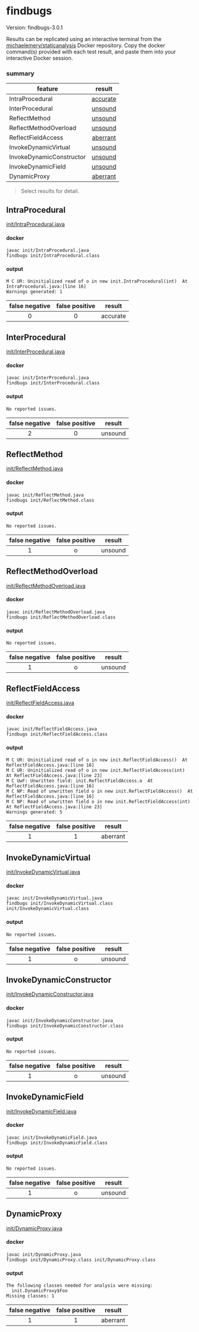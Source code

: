 # findbugs

Version: findbugs-3.0.1

Results can be replicated using an interactive terminal from the [michaelemery/staticanalysis](https://cloud.docker.com/u/michaelemery/repository/docker/michaelemery/staticanalysis) Docker repository. Copy the docker command(s) provided with each test result, and paste them into your interactive Docker session. 

### summary

| feature | result |
| --- | :---: |
| IntraProcedural | [accurate](https://github.com/michaelemery/staticanalysis/blob/master/init/findbugs.md#IntraProcedural) |
| InterProcedural | [unsound](https://github.com/michaelemery/staticanalysis/blob/master/init/findbugs.md#InterProcedural) |
| ReflectMethod | [unsound](https://github.com/michaelemery/staticanalysis/blob/master/init/findbugs.md#reflectmethodinvoke) |
| ReflectMethodOverload | [unsound](https://github.com/michaelemery/staticanalysis/blob/master/init/findbugs.md#reflectmethodinvoke) |
| ReflectFieldAccess | [aberrant](https://github.com/michaelemery/staticanalysis/blob/master/init/findbugs.md#reflectoverloadinvoke) |
| InvokeDynamicVirtual | [unsound](https://github.com/michaelemery/staticanalysis/blob/master/init/findbugs.md#reflectmethodhandle) |
| InvokeDynamicConstructor | [unsound](https://github.com/michaelemery/staticanalysis/blob/master/init/findbugs.md#reflectfieldaccess) |
| InvokeDynamicField | [unsound](https://github.com/michaelemery/staticanalysis/blob/master/init/findbugs.md#reflectfieldaccess) |
| DynamicProxy | [aberrant](https://github.com/michaelemery/staticanalysis/blob/master/init/findbugs.md#dynamicproxy) |

> Select results for detail.

## IntraProcedural

[init/IntraProcedural.java](https://github.com/michaelemery/staticanalysis/blob/master/init/IntraProcedural.java)

#### docker

```
javac init/IntraProcedural.java
findbugs init/IntraProcedural.class
```

#### output

```
M C UR: Uninitialized read of o in new init.IntraProcedural(int)  At IntraProcedural.java:[line 16]
Warnings generated: 1
```

| false negative | false positive | result |
| :---: | :---: | :---: |
| 0 | 0 | accurate |

## InterProcedural

[init/InterProcedural.java](https://github.com/michaelemery/staticanalysis/blob/master/init/InterProcedural.java)

#### docker

```
javac init/InterProcedural.java
findbugs init/InterProcedural.class
```

#### output

```
No reported issues.
```

| false negative | false positive | result |
| :---: | :---: | :---: |
| 2 | 0 | unsound |

## ReflectMethod

[init/ReflectMethod.java](https://github.com/michaelemery/staticanalysis/blob/master/init/ReflectMethod.java)

#### docker

```
javac init/ReflectMethod.java
findbugs init/ReflectMethod.class
```

#### output

```
No reported issues.
```

| false negative | false positive | result |
| :---: | :---: | :---: |
| 1 | o | unsound |

## ReflectMethodOverload

[init/ReflectMethodOverload.java](https://github.com/michaelemery/staticanalysis/blob/master/init/ReflectMethodOverload.java)

#### docker

```
javac init/ReflectMethodOverload.java
findbugs init/ReflectMethodOverload.class
```

#### output

```
No reported issues.
```

| false negative | false positive | result |
| :---: | :---: | :---: |
| 1 | o | unsound |

## ReflectFieldAccess

[init/ReflectFieldAccess.java](https://github.com/michaelemery/staticanalysis/blob/master/init/ReflectFieldAccess.java)

#### docker

```
javac init/ReflectFieldAccess.java
findbugs init/ReflectFieldAccess.class
```

#### output

```
M C UR: Uninitialized read of o in new init.ReflectFieldAccess()  At ReflectFieldAccess.java:[line 16]
M C UR: Uninitialized read of o in new init.ReflectFieldAccess(int)  At ReflectFieldAccess.java:[line 23]
M C UwF: Unwritten field: init.ReflectFieldAccess.o  At ReflectFieldAccess.java:[line 16]
M C NP: Read of unwritten field o in new init.ReflectFieldAccess()  At ReflectFieldAccess.java:[line 16]
M C NP: Read of unwritten field o in new init.ReflectFieldAccess(int)  At ReflectFieldAccess.java:[line 23]
Warnings generated: 5
```

| false negative | false positive | result |
| :---: | :---: | :---: |
| 1 | 1 | aberrant |

## InvokeDynamicVirtual

[init/InvokeDynamicVirtual.java](https://github.com/michaelemery/staticanalysis/blob/master/init/InvokeDynamicVirtual.java)

#### docker

```
javac init/InvokeDynamicVirtual.java
findbugs init/InvokeDynamicVirtual.class init/InvokeDynamicVirtual.class
```

#### output

```
No reported issues.
```

| false negative | false positive | result |
| :---: | :---: | :---: |
| 1 | o | unsound |

## InvokeDynamicConstructor

[init/InvokeDynamicConstructor.java](https://github.com/michaelemery/staticanalysis/blob/master/init/InvokeDynamicConstructor.java)

#### docker

```
javac init/InvokeDynamicConstructor.java
findbugs init/InvokeDynamicConstructor.class
```

#### output

```
No reported issues.
```

| false negative | false positive | result |
| :---: | :---: | :---: |
| 1 | o | unsound |

## InvokeDynamicField

[init/InvokeDynamicField.java](https://github.com/michaelemery/staticanalysis/blob/master/init/InvokeDynamicField.java)

#### docker

```
javac init/InvokeDynamicField.java
findbugs init/InvokeDynamicField.class
```

#### output

```
No reported issues.
```

| false negative | false positive | result |
| :---: | :---: | :---: |
| 1 | o | unsound |

## DynamicProxy

[init/DynamicProxy.java](https://github.com/michaelemery/staticanalysis/blob/master/init/DynamicProxy.java)

#### docker

```
javac init/DynamicProxy.java
findbugs init/DynamicProxy.class init/DynamicProxy.class
```

#### output

```
The following classes needed for analysis were missing:
  init.DynamicProxy$Foo
Missing classes: 1
```

| false negative | false positive | result |
| :---: | :---: | :---: |
| 1 | 1 | aberrant |
